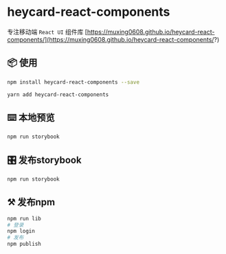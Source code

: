 # heycard-react-components

专注移动端 `React UI` 组件库 [https://muxing0608.github.io/heycard-react-components/](https://muxing0608.github.io/heycard-react-components/?)

## 📦 使用

```bash
npm install heycard-react-components --save
```

```bash
yarn add heycard-react-components
```

## ⌨️ 本地预览

```bash
npm run storybook
```

## 🎛 发布storybook

```bash
npm run storybook
```

## ⚒ 发布npm

```bash
npm run lib
# 登录
npm login
# 发布
npm publish
```
